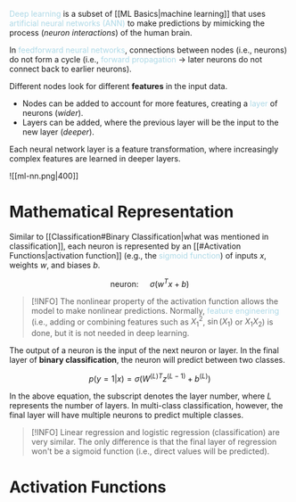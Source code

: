 <span style = "color:lightblue">Deep learning</span> is a subset of [[ML Basics|machine learning]] that uses <span style = "color:lightblue">artificial neural networks (ANN)</span> to make predictions by mimicking the process (*neuron interactions*) of the human brain. 

In <span style = "color:lightblue">feedforward neural networks</span>, connections between nodes (i.e., neurons) do not form a cycle (i.e., <span style = "color:lightblue">forward propagation</span> $\rightarrow$ later neurons do not connect back to earlier neurons).

Different nodes look for different **features** in the input data.
- Nodes can be added to account for more features, creating a <span style = "color:lightblue">layer</span> of neurons (*wider*).
- Layers can be added, where the previous layer will be the input to the new layer (*deeper*).

Each neural network layer is a feature transformation, where increasingly complex features are learned in deeper layers.

![[ml-nn.png|400]]

# Mathematical Representation
Similar to [[Classification#Binary Classification|what was mentioned in classification]], each neuron is represented by an [[#Activation Functions|activation function]] (e.g., the <span style = "color:lightblue">sigmoid function</span>) of inputs $x$, weights $w$, and biases $b$.

$$\text{neuron: }\quad\sigma(w^Tx+b)$$
> [!INFO]
> The nonlinear property of the activation function allows the model to make nonlinear predictions. Normally, <span style = "color:lightblue">feature engineering</span> (i.e., adding or combining features such as $X_1^2$, $\sin(X_1)$ or $X_1X_2$) is done, but it is not needed in deep learning.

The output of a neuron is the input of the next neuron or layer. In the final layer of **binary classification**, the neuron will predict between two classes.

$$p(y=1|x)=\sigma(W^{(L)T}z^{(L-1)}+b^{(L)})$$

In the above equation, the subscript denotes the layer number, where $L$ represents the number of layers. In multi-class classification, however, the final layer will have multiple neurons to predict multiple classes.

> [!INFO]
> Linear regression and logistic regression (classification) are very similar. The only difference is that the final layer of regression won't be a sigmoid function (i.e., direct values will be predicted).

# Activation Functions
